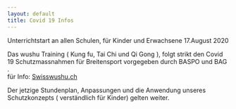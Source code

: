 ```yaml
---
layout: default
title: Covid 19 Infos
---
```



Unterrichtstart an allen Schulen, für Kinder und Erwachsene 17.August 2020

Das wushu Training ( Kung fu, Tai Chi und Qi Gong ), folgt strikt den
Covid 19 Schutzmassnahmen für Breitensport vorgegeben durch BASPO
und BAG .<br>
für Info: [Swisswushu.ch](http://www.swisswushu.ch/covid19)

Der jetzige Stundenplan, Anpassungen und die Anwendung unseres Schutzkonzepts ( verständlich für Kinder) gelten weiter.